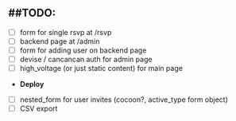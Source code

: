 ##TODO:
---
* [ ] form for single rsvp at /rsvp
* [ ] backend page at /admin
* [ ] form for adding user on backend page
* [ ] devise / cancancan auth for admin page
* [ ] high_voltage (or just static content) for main page
* **Deploy**
* [ ] nested_form for user invites (cocoon?, active_type form object)
* [ ] CSV export
